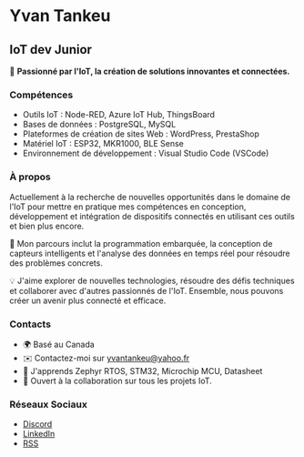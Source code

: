 # Yvan Tankeu
## IoT dev Junior

🌟 **Passionné par l'IoT, la création de solutions innovantes et connectées.**

### Compétences

- Outils IoT : Node-RED, Azure IoT Hub, ThingsBoard
- Bases de données : PostgreSQL, MySQL
- Plateformes de création de sites Web : WordPress, PrestaShop
- Matériel IoT : ESP32, MKR1000, BLE Sense
- Environnement de développement : Visual Studio Code (VSCode)

### À propos

Actuellement à la recherche de nouvelles opportunités dans le domaine de l'IoT pour mettre en pratique mes compétences en conception, développement et intégration de dispositifs connectés en utilisant ces outils et bien plus encore.

🚀 Mon parcours inclut la programmation embarquée, la conception de capteurs intelligents et l'analyse des données en temps réel pour résoudre des problèmes concrets.

💡 J'aime explorer de nouvelles technologies, résoudre des défis techniques et collaborer avec d'autres passionnés de l'IoT. Ensemble, nous pouvons créer un avenir plus connecté et efficace.

### Contacts

- 🌍 Basé au Canada
- ✉️ Contactez-moi sur [yvantankeu@yahoo.fr](mailto:yvantankeu@yahoo.fr)
- 🧠 J'apprends Zephyr RTOS, STM32, Microchip MCU, Datasheet
- 🤝 Ouvert à la collaboration sur tous les projets IoT.

### Réseaux Sociaux

- [Discord](https://discord.com/users/yvantankeu)
- [LinkedIn](https://www.linkedin.com/in/yvan-tankeu-ab029a129/)
- [RSS](https://f)

